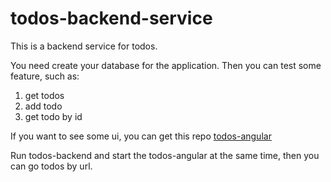 # todos-backend-service

This is a backend service for todos.

You need create your database for the application. Then you can test some feature, such as:
1. get todos
2. add todo
3. get todo by id

If you want to see some ui, you can get this repo [todos-angular](https://github.com/liaoxueqing/todos-angular)  

Run todos-backend and start the todos-angular at the same time, then you can go todos by url.
